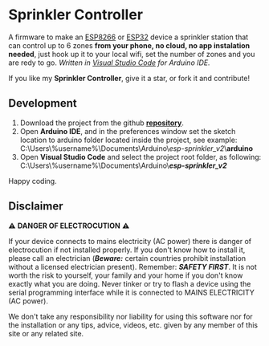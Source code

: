 # Sprinkler Controller

A firmware to make an [ESP8266](https://en.wikipedia.org/wiki/ESP8266) or [ESP32](https://en.wikipedia.org/wiki/ESP32) device a sprinkler station that can control up to 6 zones **from your phone, no cloud, no app instalation needed**, just hook up it to your local wifi, set the number of zones and you are redy to go. 
_Written in [Visual Studio Code](https://marketplace.visualstudio.com/items?itemName=vsciot-vscode.vscode-arduino) for Arduino IDE._

If you like my **Sprinkler Controller**, give it a star, or fork it and contribute!

## Development

1. Download the project from the github [**repository**](https://github.com/y10/esp-sprinkler_v2).
2. Open **Arduino IDE**, and in the preferences window set the sketch location to arduino folder located inside the project, see example:
 C:\Users\\%username%\Documents\Arduino\\_esp-sprinkler_v2_\\**arduino**
3. Open **Visual Studio Code** and select the project root folder, as following:
 C:\Users\\%username%\Documents\Arduino\\**_esp-sprinkler_v2_**

Happy coding.

## Disclaimer

:warning: **DANGER OF ELECTROCUTION** :warning:

If your device connects to mains electricity (AC power) there is danger of electrocution if not installed properly. If you don't know how to install it, please call an electrician (***Beware:*** certain countries prohibit installation without a licensed electrician present). Remember: _**SAFETY FIRST**_. It is not worth the risk to yourself, your family and your home if you don't know exactly what you are doing. Never tinker or try to flash a device using the serial programming interface while it is connected to MAINS ELECTRICITY (AC power).

We don't take any responsibility nor liability for using this software nor for the installation or any tips, advice, videos, etc. given by any member of this site or any related site.